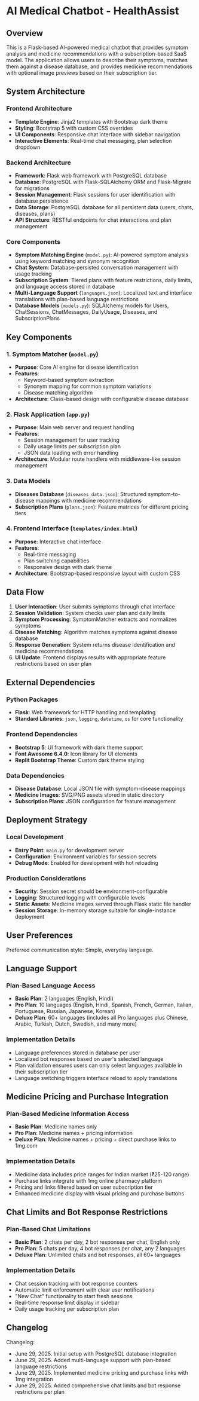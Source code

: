 # AI Medical Chatbot - HealthAssist

## Overview

This is a Flask-based AI-powered medical chatbot that provides symptom analysis and medicine recommendations with a subscription-based SaaS model. The application allows users to describe their symptoms, matches them against a disease database, and provides medicine recommendations with optional image previews based on their subscription tier.

## System Architecture

### Frontend Architecture
- **Template Engine**: Jinja2 templates with Bootstrap dark theme
- **Styling**: Bootstrap 5 with custom CSS overrides
- **UI Components**: Responsive chat interface with sidebar navigation
- **Interactive Elements**: Real-time chat messaging, plan selection dropdown

### Backend Architecture
- **Framework**: Flask web framework with PostgreSQL database
- **Database**: PostgreSQL with Flask-SQLAlchemy ORM and Flask-Migrate for migrations
- **Session Management**: Flask sessions for user identification with database persistence
- **Data Storage**: PostgreSQL database for all persistent data (users, chats, diseases, plans)
- **API Structure**: RESTful endpoints for chat interactions and plan management

### Core Components
- **Symptom Matching Engine** (`model.py`): AI-powered symptom analysis using keyword matching and synonym recognition
- **Chat System**: Database-persisted conversation management with usage tracking
- **Subscription System**: Tiered plans with feature restrictions, daily limits, and language access stored in database
- **Multi-Language Support** (`languages.json`): Localized text and interface translations with plan-based language restrictions
- **Database Models** (`models.py`): SQLAlchemy models for Users, ChatSessions, ChatMessages, DailyUsage, Diseases, and SubscriptionPlans

## Key Components

### 1. Symptom Matcher (`model.py`)
- **Purpose**: Core AI engine for disease identification
- **Features**: 
  - Keyword-based symptom extraction
  - Synonym mapping for common symptom variations
  - Disease matching algorithm
- **Architecture**: Class-based design with configurable disease database

### 2. Flask Application (`app.py`)
- **Purpose**: Main web server and request handling
- **Features**:
  - Session management for user tracking
  - Daily usage limits per subscription plan
  - JSON data loading with error handling
- **Architecture**: Modular route handlers with middleware-like session management

### 3. Data Models
- **Diseases Database** (`diseases_data.json`): Structured symptom-to-disease mappings with medicine recommendations
- **Subscription Plans** (`plans.json`): Feature matrices for different pricing tiers

### 4. Frontend Interface (`templates/index.html`)
- **Purpose**: Interactive chat interface
- **Features**:
  - Real-time messaging
  - Plan switching capabilities
  - Responsive design with dark theme
- **Architecture**: Bootstrap-based responsive layout with custom CSS

## Data Flow

1. **User Interaction**: User submits symptoms through chat interface
2. **Session Validation**: System checks user plan and daily limits
3. **Symptom Processing**: SymptomMatcher extracts and normalizes symptoms
4. **Disease Matching**: Algorithm matches symptoms against disease database
5. **Response Generation**: System returns disease identification and medicine recommendations
6. **UI Update**: Frontend displays results with appropriate feature restrictions based on user plan

## External Dependencies

### Python Packages
- **Flask**: Web framework for HTTP handling and templating
- **Standard Libraries**: `json`, `logging`, `datetime`, `os` for core functionality

### Frontend Dependencies
- **Bootstrap 5**: UI framework with dark theme support
- **Font Awesome 6.4.0**: Icon library for UI elements
- **Replit Bootstrap Theme**: Custom dark theme styling

### Data Dependencies
- **Disease Database**: Local JSON file with symptom-disease mappings
- **Medicine Images**: SVG/PNG assets stored in static directory
- **Subscription Plans**: JSON configuration for feature management

## Deployment Strategy

### Local Development
- **Entry Point**: `main.py` for development server
- **Configuration**: Environment variables for session secrets
- **Debug Mode**: Enabled for development with hot reloading

### Production Considerations
- **Security**: Session secret should be environment-configurable
- **Logging**: Structured logging with configurable levels
- **Static Assets**: Medicine images served through Flask static file handler
- **Session Storage**: In-memory storage suitable for single-instance deployment

## User Preferences

Preferred communication style: Simple, everyday language.

## Language Support

### Plan-Based Language Access
- **Basic Plan**: 2 languages (English, Hindi)
- **Pro Plan**: 10 languages (English, Hindi, Spanish, French, German, Italian, Portuguese, Russian, Japanese, Korean)
- **Deluxe Plan**: 60+ languages (includes all Pro languages plus Chinese, Arabic, Turkish, Dutch, Swedish, and many more)

### Implementation Details
- Language preferences stored in database per user
- Localized bot responses based on user's selected language
- Plan validation ensures users can only select languages available in their subscription tier
- Language switching triggers interface reload to apply translations

## Medicine Pricing and Purchase Integration

### Plan-Based Medicine Information Access
- **Basic Plan**: Medicine names only
- **Pro Plan**: Medicine names + pricing information
- **Deluxe Plan**: Medicine names + pricing + direct purchase links to 1mg.com

### Implementation Details
- Medicine data includes price ranges for Indian market (₹25-120 range)
- Purchase links integrate with 1mg online pharmacy platform
- Pricing and links filtered based on user subscription tier
- Enhanced medicine display with visual pricing and purchase buttons

## Chat Limits and Bot Response Restrictions

### Plan-Based Chat Limitations
- **Basic Plan**: 2 chats per day, 2 bot responses per chat, English only
- **Pro Plan**: 5 chats per day, 4 bot responses per chat, any 2 languages
- **Deluxe Plan**: Unlimited chats and bot responses, all 60+ languages

### Implementation Details
- Chat session tracking with bot response counters
- Automatic limit enforcement with clear user notifications
- "New Chat" functionality to start fresh sessions
- Real-time response limit display in sidebar
- Daily usage tracking per subscription plan

## Changelog

Changelog:
- June 29, 2025. Initial setup with PostgreSQL database integration
- June 29, 2025. Added multi-language support with plan-based language restrictions
- June 29, 2025. Implemented medicine pricing and purchase links with 1mg integration
- June 29, 2025. Added comprehensive chat limits and bot response restrictions per plan